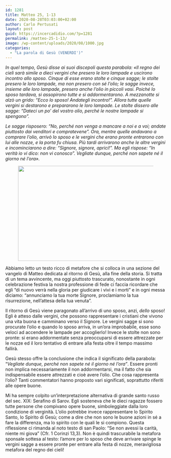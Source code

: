 ```yaml
---
id: 1281
title: Matteo 25, 1-13
date: 2020-08-28T03:03:00+02:00
author: Carlo Pertusati
layout: post
guid: https://incercadidio.com/?p=1281
permalink: /matteo-25-1-13/
image: /wp-content/uploads/2020/08/1000.jpg
categories:
  - "La parola di Gesù (VENERDI')"
---
```

_In quel tempo, Gesù disse ai suoi discepoli questa parabola: «Il regno dei cieli sarà simile a dieci vergini che presero le loro lampade e uscirono incontro allo sposo. Cinque di esse erano stolte e cinque sagge; le stolte presero le loro lampade, ma non presero con sé l&#8217;olio; le sagge invece, insieme alle loro lampade, presero anche l&#8217;olio in piccoli vasi. Poiché lo sposo tardava, si assopirono tutte e si addormentarono. A mezzanotte si alzò un grido: &#8220;Ecco lo sposo! Andategli incontro!&#8221;. Allora tutte quelle vergini si destarono e prepararono le loro lampade. Le stolte dissero alle sagge: &#8220;Dateci un po&#8217; del vostro olio, perché le nostre lampade si spengono&#8221;._ 

_Le sagge risposero: &#8220;No, perché non venga a mancare a noi e a voi; andate piuttosto dai venditori e compratevene&#8221;. Ora, mentre quelle andavano a comprare l&#8217;olio, arrivò lo sposo e le vergini che erano pronte entrarono con lui alle nozze, e la porta fu chiusa. Più tardi arrivarono anche le altre vergini e incominciarono a dire: &#8220;Signore, signore, aprici!&#8221;. Ma egli rispose: &#8220;In verità io vi dico: non vi conosco&#8221;. Vegliate dunque, perché non sapete né il giorno né l&#8217;ora»._<figure class="wp-block-image size-large is-resized">

<img src="https://incercadidio.com/wp-content/uploads/2020/08/1001.jpg" alt="" class="wp-image-1283" width="654" height="298" srcset="https://incercadidio.com/wp-content/uploads/2020/08/1001.jpg 402w, https://incercadidio.com/wp-content/uploads/2020/08/1001-300x137.jpg 300w" sizes="(max-width: 654px) 100vw, 654px" /> </figure> 

Abbiamo letto un testo ricco di metafore che si colloca in una sezione del vangelo di Matteo dedicata al ritorno di Gesù, alla fine della storia. Si tratta di un tema avvincente, ma oggi piuttosto trascurato, nonostante in ogni celebrazione festiva la nostra professione di fede ci faccia ricordare che egli “di nuovo verrà nella gloria per giudicare i vivi e i morti” e in ogni messa diciamo: “annunciamo la tua morte Signore, proclamiamo la tua risurrezione, nell’attesa della tua venuta”.

Il ritorno di Gesù viene paragonato all’arrivo di uno sposo, anzi, _dello_ sposo! Egli è atteso dalle vergini, che possono rappresentare i cristiani che vivono una vita buona e camminano verso il Signore. Le vergini sagge si sono procurate l’olio e quando lo sposo arriva, in un’ora improbabile, esse sono veloci ad accendere le lampade per accoglierlo! Invece le stolte non sono pronte: si erano addormentate senza preoccuparsi di essere attrezzate per le nozze ed il loro tentativo di entrare alla festa oltre il tempo massimo fallirà. 

Gesù stesso offre la conclusione che indica il significato della parabola: “_Vegliate dunque, perché non sapete né il giorno né l&#8217;ora”_. Essere pronti non implica necessariamente il non addormentarsi, ma il fatto che sia indispensabile essere attrezzati e cioè avere l’olio. Che cosa rappresenta l’olio? Tanti commentatori hanno proposto vari significati, soprattutto riferiti alle opere buone. 

Mi ha sempre colpito un’interpretazione alternativa di grande santo russo del sec. XIX: Serafino di Sarov. Egli sosteneva che le dieci ragazze fossero tutte persone che compivano opere buone, simboleggiate dalla loro condizione di verginità. L’olio potrebbe invece rappresentare lo Spirito Santo, lo Spirito di Gesù; come a dire che non sono le buone azioni in sé a fare la differenza, ma lo spirito con le quali le si compiono. Questa riflessione ci rimanda al noto testo di san Paolo: “Se non avessi la carità, niente mi giova” (Cfr. 1 Corinzi 13,3). Non è quindi trascurabile la metafora sponsale sottesa al testo: l’amore per lo sposo che deve arrivare spinge le vergini sagge a essere pronte per entrare alla festa di nozze, meravigliosa metafora del regno dei cieli!